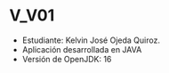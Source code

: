 # V_V01
* Estudiante: Kelvin José Ojeda Quiroz.
* Aplicación desarrollada en JAVA
* Versión de OpenJDK: 16
